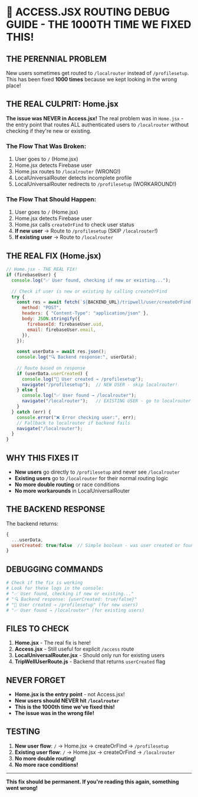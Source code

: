 # 🚨 ACCESS.JSX ROUTING DEBUG GUIDE - THE 1000TH TIME WE FIXED THIS!

## **THE PERENNIAL PROBLEM**

New users sometimes get routed to `/localrouter` instead of `/profilesetup`. This has been fixed **1000 times** because we kept looking in the wrong place!

## **THE REAL CULPRIT: Home.jsx**

**The issue was NEVER in Access.jsx!** The real problem was in `Home.jsx` - the entry point that routes ALL authenticated users to `/localrouter` without checking if they're new or existing.

### **The Flow That Was Broken:**
1. User goes to `/` (Home.jsx)
2. Home.jsx detects Firebase user
3. Home.jsx routes to `/localrouter` (WRONG!)
4. LocalUniversalRouter detects incomplete profile
5. LocalUniversalRouter redirects to `/profilesetup` (WORKAROUND!)

### **The Flow That Should Happen:**
1. User goes to `/` (Home.jsx)
2. Home.jsx detects Firebase user
3. Home.jsx calls `createOrFind` to check user status
4. **If new user** → Route to `/profilesetup` (SKIP `/localrouter`!)
5. **If existing user** → Route to `/localrouter`

## **THE REAL FIX (Home.jsx)**

```javascript
// Home.jsx - THE REAL FIX!
if (firebaseUser) {
  console.log("✅ User found, checking if new or existing...");
  
  // Check if user is new or existing by calling createOrFind
  try {
    const res = await fetch(`${BACKEND_URL}/tripwell/user/createOrFind`, {
      method: "POST",
      headers: { "Content-Type": "application/json" },
      body: JSON.stringify({
        firebaseId: firebaseUser.uid,
        email: firebaseUser.email,
      }),
    });
    
    const userData = await res.json();
    console.log("🔍 Backend response:", userData);
    
    // Route based on response
    if (userData.userCreated) {
      console.log("👋 User created → /profilesetup");
      navigate("/profilesetup");  // NEW USER - skip localrouter!
    } else {
      console.log("✅ User found → /localrouter");
      navigate("/localrouter");   // EXISTING USER - go to localrouter
    }
  } catch (err) {
    console.error("❌ Error checking user:", err);
    // Fallback to localrouter if backend fails
    navigate("/localrouter");
  }
}
```

## **WHY THIS FIXES IT**

- **New users** go directly to `/profilesetup` and never see `/localrouter`
- **Existing users** go to `/localrouter` for their normal routing logic
- **No more double routing** or race conditions
- **No more workarounds** in LocalUniversalRouter

## **THE BACKEND RESPONSE**

The backend returns:
```javascript
{
  ...userData,
  userCreated: true/false  // Simple boolean - was user created or found?
}
```

## **DEBUGGING COMMANDS**

```bash
# Check if the fix is working
# Look for these logs in the console:
# "✅ User found, checking if new or existing..."
# "🔍 Backend response: {userCreated: true/false}"
# "👋 User created → /profilesetup" (for new users)
# "✅ User found → /localrouter" (for existing users)
```

## **FILES TO CHECK**

1. **Home.jsx** - The real fix is here!
2. **Access.jsx** - Still useful for explicit `/access` route
3. **LocalUniversalRouter.jsx** - Should only run for existing users
4. **TripWellUserRoute.js** - Backend that returns `userCreated` flag

## **NEVER FORGET**

- **Home.jsx is the entry point** - not Access.jsx!
- **New users should NEVER hit `/localrouter`**
- **This is the 1000th time we've fixed this!**
- **The issue was in the wrong file!**

## **TESTING**

1. **New user flow**: `/` → Home.jsx → createOrFind → `/profilesetup`
2. **Existing user flow**: `/` → Home.jsx → createOrFind → `/localrouter`
3. **No more double routing!**
4. **No more race conditions!**

---

**This fix should be permanent. If you're reading this again, something went wrong!**
